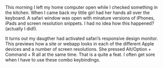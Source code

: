 This morning I left my home computer open while I checked something in the kitchen. When I came back my little girl had her hands all over the keyboard. A safari window was open with minature versions of iPhones, iPads and screen resolution snippets. I had no idea how this happened? (actually I did!).

It turns out my daugther had activated safari’s responsive design monitor. This previews how a site or webapp looks in each of the different Apple devices and a number of screen resolutions. She pressed Alt/Option + Command + R all at the same time. That is a quite a feat. I often get sore when I have to use these combo keybindings.
